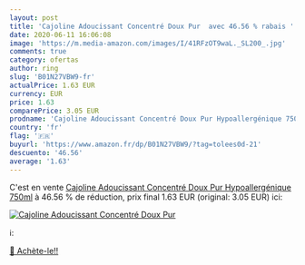 ```yaml
---
layout: post
title: 'Cajoline Adoucissant Concentré Doux Pur  avec 46.56 % rabais '
date: 2020-06-11 16:06:08
image: 'https://m.media-amazon.com/images/I/41RFzOT9waL._SL200_.jpg'
comments: true
category: ofertas
author: ring
slug: 'B01N27VBW9-fr'
actualPrice: 1.63 EUR
currency: EUR
price: 1.63
comparePrice: 3.05 EUR
prodname: 'Cajoline Adoucissant Concentré Doux Pur Hypoallergénique 750ml'
country: 'fr'
flag: '🇫🇷'
buyurl: 'https://www.amazon.fr/dp/B01N27VBW9/?tag=tolees0d-21'
descuento: '46.56'
average: '1.63'
---
```


C'est en vente [Cajoline Adoucissant Concentré Doux Pur Hypoallergénique 750ml](https://www.amazon.fr/dp/B01N27VBW9/?tag=tolees0d-21)  à  46.56 % de réduction, prix final  1.63 EUR (original: 3.05 EUR) ici:

[![Cajoline Adoucissant Concentré Doux Pur ](https://m.media-amazon.com/images/I/41RFzOT9waL._SL200_.jpg)](https://www.amazon.fr/dp/B01N27VBW9/?tag=tolees0d-21)

ℹ️:


[🛒 Achète-le!!](https://www.amazon.fr/dp/B01N27VBW9/?tag=tolees0d-21)
